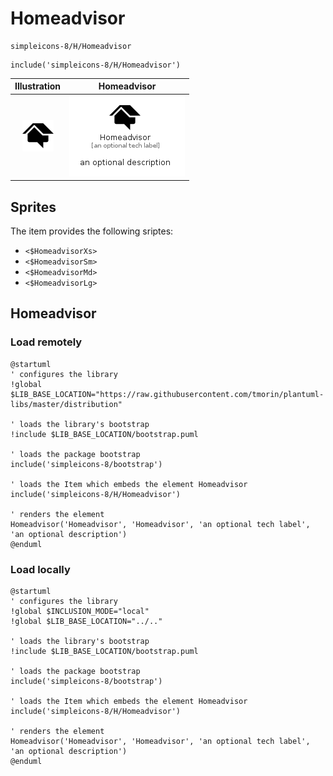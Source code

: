 # Homeadvisor


```text
simpleicons-8/H/Homeadvisor
```

```text
include('simpleicons-8/H/Homeadvisor')
```



| Illustration | Homeadvisor |
| :---: | :---: |
| ![illustration for Illustration](../../simpleicons-8/H/Homeadvisor.png) | ![illustration for Homeadvisor](../../simpleicons-8/H/Homeadvisor.Local.png) |



## Sprites
The item provides the following sriptes:

- `<$HomeadvisorXs>`
- `<$HomeadvisorSm>`
- `<$HomeadvisorMd>`
- `<$HomeadvisorLg>`





## Homeadvisor

### Load remotely
```plantuml
@startuml
' configures the library
!global $LIB_BASE_LOCATION="https://raw.githubusercontent.com/tmorin/plantuml-libs/master/distribution"

' loads the library's bootstrap
!include $LIB_BASE_LOCATION/bootstrap.puml

' loads the package bootstrap
include('simpleicons-8/bootstrap')

' loads the Item which embeds the element Homeadvisor
include('simpleicons-8/H/Homeadvisor')

' renders the element
Homeadvisor('Homeadvisor', 'Homeadvisor', 'an optional tech label', 'an optional description')
@enduml
```

### Load locally
```plantuml
@startuml
' configures the library
!global $INCLUSION_MODE="local"
!global $LIB_BASE_LOCATION="../.."

' loads the library's bootstrap
!include $LIB_BASE_LOCATION/bootstrap.puml

' loads the package bootstrap
include('simpleicons-8/bootstrap')

' loads the Item which embeds the element Homeadvisor
include('simpleicons-8/H/Homeadvisor')

' renders the element
Homeadvisor('Homeadvisor', 'Homeadvisor', 'an optional tech label', 'an optional description')
@enduml
```

